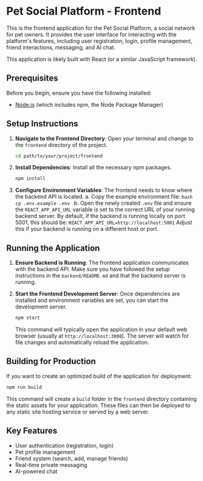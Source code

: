 # Pet Social Platform - Frontend

This is the frontend application for the Pet Social Platform, a social network for pet owners. It provides the user interface for interacting with the platform's features, including user registration, login, profile management, friend interactions, messaging, and AI chat.

This application is likely built with React (or a similar JavaScript framework).

## Prerequisites

Before you begin, ensure you have the following installed:
- [Node.js](https://nodejs.org/) (which includes npm, the Node Package Manager)

## Setup Instructions

1.  **Navigate to the Frontend Directory**:
    Open your terminal and change to the `frontend` directory of the project.
    ```bash
    cd path/to/your/project/frontend
    ```

2.  **Install Dependencies**:
    Install all the necessary npm packages.
    ```bash
    npm install
    ```

3.  **Configure Environment Variables**:
    The frontend needs to know where the backend API is located.
    a.  Copy the example environment file:
        ```bash
        cp .env.example .env
        ```
    b.  Open the newly created `.env` file and ensure the `REACT_APP_API_URL` variable is set to the correct URL of your running backend server. By default, if the backend is running locally on port 5001, this should be:
        ```
        REACT_APP_API_URL=http://localhost:5001
        ```
        Adjust this if your backend is running on a different host or port.

## Running the Application

1.  **Ensure Backend is Running**:
    The frontend application communicates with the backend API. Make sure you have followed the setup instructions in the `backend/README.md` and that the backend server is running.

2.  **Start the Frontend Development Server**:
    Once dependencies are installed and environment variables are set, you can start the development server.
    ```bash
    npm start
    ```
    This command will typically open the application in your default web browser (usually at `http://localhost:3000`). The server will watch for file changes and automatically reload the application.

## Building for Production

If you want to create an optimized build of the application for deployment:
```bash
npm run build
```
This command will create a `build` folder in the `frontend` directory containing the static assets for your application. These files can then be deployed to any static site hosting service or served by a web server.

## Key Features

- User authentication (registration, login)
- Pet profile management
- Friend system (search, add, manage friends)
- Real-time private messaging
- AI-powered chat

